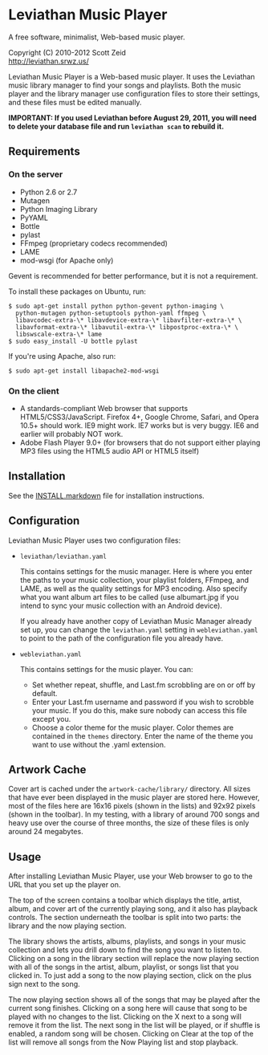 Leviathan Music Player
======================

A free software, minimalist, Web-based music player.

Copyright (C) 2010-2012 Scott Zeid  
http://leviathan.srwz.us/

Leviathan Music Player is a Web-based music player.  It uses the Leviathan
music library manager to find your songs and playlists.  Both the music player
and the library manager use configuration files to store their settings, and
these files must be edited manually.

**IMPORTANT:  If you used Leviathan before August 29, 2011, you will need to
delete your database file and run `leviathan scan` to rebuild it.**

Requirements
------------

### On the server ###

 * Python 2.6 or 2.7
 * Mutagen
 * Python Imaging Library
 * PyYAML
 * Bottle
 * pylast
 * FFmpeg (proprietary codecs recommended)
 * LAME
 * mod-wsgi (for Apache only)

Gevent is recommended for better performance, but it is not a requirement.

To install these packages on Ubuntu, run:

    $ sudo apt-get install python python-gevent python-imaging \
      python-mutagen python-setuptools python-yaml ffmpeg \
      libavcodec-extra-\* libavdevice-extra-\* libavfilter-extra-\* \
      libavformat-extra-\* libavutil-extra-\* libpostproc-extra-\* \
      libswscale-extra-\* lame
    $ sudo easy_install -U bottle pylast

If you're using Apache, also run:

    $ sudo apt-get install libapache2-mod-wsgi

### On the client ###

 * A standards-compliant Web browser that supports HTML5/CSS3/JavaScript.
   Firefox 4+, Google Chrome, Safari, and Opera 10.5+ should work.  IE9
   might work.  IE7 works but is very buggy.  IE6 and earlier will
   probably NOT work.
 * Adobe Flash Player 9.0+ (for browsers that do not support either playing MP3
   files using the HTML5 audio API or HTML5 itself)

Installation
------------
See the [INSTALL.markdown][] file for installation instructions.

[INSTALL.markdown]: https://github.com/scottywz/leviathan-player/blob/master/INSTALL.markdown

Configuration
-------------
Leviathan Music Player uses two configuration files:

 * `leviathan/leviathan.yaml`
 
   This contains settings for the music manager.  Here is where you enter the
   paths to your music collection, your playlist folders, FFmpeg, and LAME,
   as well as the quality settings for MP3 encoding.  Also specify what you
   want album art files to be called (use albumart.jpg if you intend to sync
   your music collection with an Android device).  
 
   If you already have another copy of Leviathan Music Manager already set up,
   you can change the `leviathan.yaml` setting in `webleviathan.yaml` to point
   to the path of the configuration file you already have.

 * `webleviathan.yaml`
 
   This contains settings for the music player.  You can:
 
   * Set whether repeat, shuffle, and Last.fm scrobbling are on or off by
     default.
   * Enter your Last.fm username and password if you wish to scrobble your
     music.  If you do this, make sure nobody can access this file except you.
   * Choose a color theme for the music player.  Color themes are contained
     in the `themes` directory.  Enter the name of the theme you want to use
     without the .yaml extension.

Artwork Cache
-------------
Cover art is cached under the `artwork-cache/library/` directory.  All sizes
that have ever been displayed in the music player are stored here.  However,
most of the files here are 16x16 pixels (shown in the lists) and 92x92 pixels
(shown in the toolbar).  In my testing, with a library of around 700 songs and
heavy use over the course of three months, the size of these files is only
around 24 megabytes.

Usage
-----
After installing Leviathan Music Player, use your Web browser to go to the URL
that you set up the player on.

The top of the screen contains a toolbar which displays the title, artist,
album, and cover art of the currently playing song, and it also has playback
controls.  The section underneath the toolbar is split into two parts:  the
library and the now playing section.

The library shows the artists, albums, playlists, and songs in your music
collection and lets you drill down to find the song you want to listen to.
Clicking on a song in the library section will replace the now playing section
with all of the songs in the artist, album, playlist, or songs list that you
clicked in.  To just add a song to the now playing section, click on the plus
sign next to the song.

The now playing section shows all of the songs that may be played after the
current song finishes.  Clicking on a song here will cause that song to be
played with no changes to the list.  Clicking on the X next to a song will
remove it from the list.  The next song in the list will be played, or if
shuffle is enabled, a random song will be chosen.  Clicking on Clear at the
top of the list will remove all songs from the Now Playing list and stop
playback.
